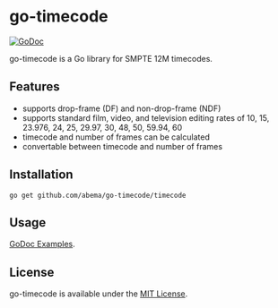 go-timecode
===========

[![GoDoc](https://godoc.org/github.com/abema/go-timecode/timecode?status.svg)](https://godoc.org/github.com/abema/go-timecode/timecode)

go-timecode is a Go library for SMPTE 12M timecodes.

Features
-----------

- supports drop-frame (DF) and non-drop-frame (NDF)
- supports standard film, video, and television editing rates of 10, 15, 23.976, 24, 25, 29.97, 30, 48, 50, 59.94, 60
- timecode and number of frames can be calculated
- convertable between timecode and number of frames

Installation
-----------

```shell
go get github.com/abema/go-timecode/timecode
```

Usage
-----------
[GoDoc Examples](https://godoc.org/github.com/abema/go-timecode/timecode/#pkg-examples).

License
-----------
go-timecode is available under the [MIT License](https://opensource.org/license/mit/).
